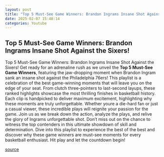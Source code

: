```yaml
---
layout: post
title: "Top 5 Must-See Game Winners: Brandon Ingrams Insane Shot Against the Sixers!"
date: 2025-02-07 15:48:14
categories: Youtube
---
```


## Top 5 Must-See Game Winners: Brandon Ingrams Insane Shot Against the Sixers!

Top 5 Must-See Game Winners: Brandon Ingrams Insane Shot Against the Sixers!
Get ready for an adrenaline rush as we unveil the **Top 5 Must-See Game Winners**, featuring the jaw-dropping moment when Brandon Ingram sank an insane shot against the Philadelphia 76ers! This playlist is a celebration of the best game-winning moments that will leave you on the edge of your seat.
From clutch three-pointers to last-second layups, these ranked highlights showcase the most thrilling finishes in basketball history. Each clip is handpicked to deliver maximum excitement, highlighting why these moments are truly unforgettable. Whether youre a die-hard fan or just a casual viewer, these incredible plays will reignite your passion for the game.
Join us as we break down the action, analyze the plays, and relive the glory of Ingrams unforgettable shot. Don’t miss out on the chance to witness the top contenders in this ultimate showdown of skill and determination. 
Dive into this playlist to experience the best of the best and discover why these game winners are must-see moments for every basketball enthusiast. Hit play and let the countdown begin!

[source](https://www.youtube.com/playlist?list=PLcvMTWktND1zWajORFQEIPLV31TVfO7RK)